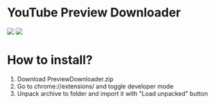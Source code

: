 # YouTube Preview Downloader
![](https://i.ibb.co/HKxhhNf/img1.png)
![](https://i.ibb.co/dfC9sTD/img2.png)
# How to install?
1. Download PreviewDownloader.zip
2. Go to chrome://extensions/ and toggle developer mode
3. Unpack archive to folder and import it with "Load unpacked" button
